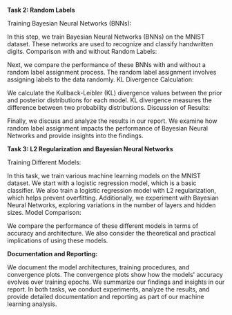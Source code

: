 **Task 2: Random Labels**

Training Bayesian Neural Networks (BNNs):

In this step, we train Bayesian Neural Networks (BNNs) on the MNIST dataset. These networks are used to recognize and classify handwritten digits. Comparison with and without Random Labels:

Next, we compare the performance of these BNNs with and without a random label assignment process. The random label assignment involves assigning labels to the data randomly. KL Divergence Calculation:

We calculate the Kullback-Leibler (KL) divergence values between the prior and posterior distributions for each model. KL divergence measures the difference between two probability distributions. Discussion of Results:

Finally, we discuss and analyze the results in our report. We examine how random label assignment impacts the performance of Bayesian Neural Networks and provide insights into the findings.

**Task 3: L2 Regularization and Bayesian Neural Networks**

Training Different Models:

In this task, we train various machine learning models on the MNIST dataset. We start with a logistic regression model, which is a basic classifier. We also train a logistic regression model with L2 regularization, which helps prevent overfitting. Additionally, we experiment with Bayesian Neural Networks, exploring variations in the number of layers and hidden sizes. Model Comparison:

We compare the performance of these different models in terms of accuracy and architecture. We also consider the theoretical and practical implications of using these models.
  
**Documentation and Reporting:**
  
We document the model architectures, training procedures, and convergence plots. The convergence plots show how the models' accuracy evolves over training epochs. We summarize our findings and insights in our report. In both tasks, we conduct experiments, analyze the results, and provide detailed documentation and reporting as part of our machine learning analysis.
